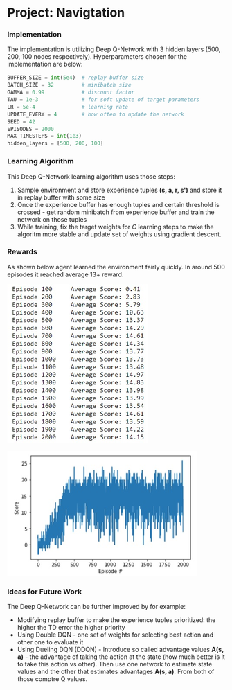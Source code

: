 [//]: # (Image References)

[learning_scores]: learning_scores.jpg "Learning Scores"
[learning_scores_list]: learning_scores_list.jpg "Learning Scores List"


# Project: Navigtation

### Implementation

The implementation is utilizing Deep Q-Network with 3 hidden layers (500, 200, 100 nodes respectively).
Hyperparameters chosen for the implementation are below:

```python
BUFFER_SIZE = int(5e4)  # replay buffer size
BATCH_SIZE = 32         # minibatch size
GAMMA = 0.99            # discount factor
TAU = 1e-3              # for soft update of target parameters
LR = 5e-4               # learning rate 
UPDATE_EVERY = 4        # how often to update the network
SEED = 42
EPISODES = 2000
MAX_TIMESTEPS = int(1e3)
hidden_layers = [500, 200, 100]
```

### Learning Algorithm

This Deep Q-Network learning algorithm uses those steps:

1. Sample environment and store experience tuples **(s, a, r, s')** and store it in replay buffer with some size
2. Once the experience buffer has enough tuples and certain threshold is crossed - get random minibatch from experience buffer and train the network on those tuples
3. While training, fix the target weights for *C* learning steps to make the algoritm more stable and update set of weights using gradient descent.


### Rewards

As shown below agent learned the environment fairly quickly. In around 500 episodes it reached average 13+ reward. 

![Learning Scores List][learning_scores_list]

![Learning Scores Chart][learning_scores]

### Ideas for Future Work

The Deep Q-Network can be further improved by for example:

- Modifying replay buffer to make the experience tuples prioritized: the higher the TD error the higher priority
- Using Double DQN - one set of weights for selecting best action and other one to evaluate it
- Using Dueling DQN (DDQN) - Introduce so called advantage values **A(s, a)** - the advantage of taking the action at the state (how much better is it to take this action vs other). Then use one network to estimate state values and the other that estimates advantages **A(s, a)**. From both of those comptre Q values.